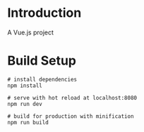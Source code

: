 # Introduction

A Vue.js project

# Build Setup

```
# install dependencies
npm install

# serve with hot reload at localhost:8080
npm run dev

# build for production with minification
npm run build
```
